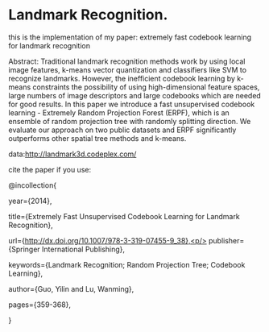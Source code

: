 Landmark Recognition.
====
this is the implementation of my paper: extremely fast codebook learning for landmark recognition<p/>

Abstract:
Traditional landmark recognition methods work by using local image features, k-means vector quantization and classifiers like SVM to recognize landmarks. However, the inefficient codebook learning by k-means constraints the possibility of using high-dimensional feature spaces, large numbers of image descriptors and large codebooks which are needed for good results. In this paper we introduce a fast unsupervised codebook learning - Extremely Random Projection Forest (ERPF), which is an ensemble of random projection tree with randomly splitting direction. We evaluate our approach on two public datasets and ERPF significantly outperforms other spatial tree methods and k-means. <p/>

data:http://landmark3d.codeplex.com/<p/>


cite the paper if you use:<p/>
@incollection{<p/>
year={2014},<p/>
title={Extremely Fast Unsupervised Codebook Learning for Landmark Recognition},<p/>
url={http://dx.doi.org/10.1007/978-3-319-07455-9_38},<p/>
publisher={Springer International Publishing},<p/>
keywords={Landmark Recognition; Random Projection Tree; Codebook Learning},<p/>
author={Guo, Yilin and Lu, Wanming},<p/>
pages={359-368},<p/>
}<p/>
